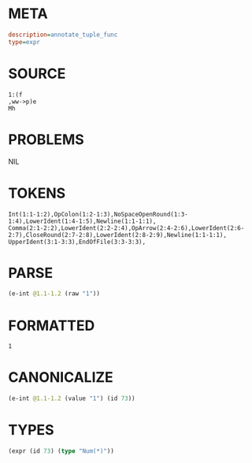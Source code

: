 # META
~~~ini
description=annotate_tuple_func
type=expr
~~~
# SOURCE
~~~roc
1:(f
,ww->p)e
Mh
~~~
# PROBLEMS
NIL
# TOKENS
~~~zig
Int(1:1-1:2),OpColon(1:2-1:3),NoSpaceOpenRound(1:3-1:4),LowerIdent(1:4-1:5),Newline(1:1-1:1),
Comma(2:1-2:2),LowerIdent(2:2-2:4),OpArrow(2:4-2:6),LowerIdent(2:6-2:7),CloseRound(2:7-2:8),LowerIdent(2:8-2:9),Newline(1:1-1:1),
UpperIdent(3:1-3:3),EndOfFile(3:3-3:3),
~~~
# PARSE
~~~clojure
(e-int @1.1-1.2 (raw "1"))
~~~
# FORMATTED
~~~roc
1
~~~
# CANONICALIZE
~~~clojure
(e-int @1.1-1.2 (value "1") (id 73))
~~~
# TYPES
~~~clojure
(expr (id 73) (type "Num(*)"))
~~~
